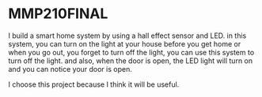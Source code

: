 # MMP210FINAL

I build a smart home system by using a hall effect sensor and LED. 
in this system, you can turn on the light at your house before you get home or when you go out, you forget to turn off the light, you can use this system to turn off the light. and also, when the door is open, the LED light will turn on and you can notice your door is open.

I choose this project because I think it will be useful.
